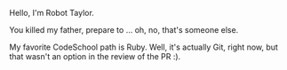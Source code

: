 Hello, I'm Robot Taylor. 

You killed my father, prepare to ... oh, no, that's someone else.

My favorite CodeSchool path is Ruby. 
Well, it's actually Git, right now, but that wasn't an option in the review of the PR :).